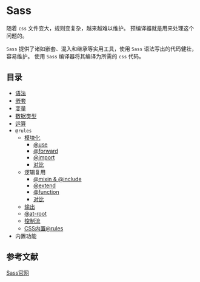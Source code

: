 # Sass

随着 `css` 文件变大，规则变复杂，越来越难以维护。
预编译器就是用来处理这个问题的。

`Sass` 提供了诸如嵌套、混入和继承等实用工具，使用 `Sass` 语法写出的代码健壮，容易维护。
使用 `Sass` 编译器将其编译为所需的 `css` 代码。

## 目录

- [语法](./syntax.md)
- [嵌套](./nest.md)
- [变量](./variable.md)
- [数据类型](./data-type.md)
- [运算](./operator.md)
- `@rules`
  - [模块化](./at-rules/module/index.md)
    - [@use](./at-rules/module/@use.md)
    - [@forward](./at-rules/module/@forward.md)
    - [@import](./at-rules/module/@import.md)
    - [对比](./at-rules/module/comparison.md)
  - 逻辑复用
    - [@mixin & @include](./at-rules/reuse/@mixin&include.md)
    - [@extend](./at-rules/reuse/@extend.md)
    - [@function](./at-rules/reuse/@function.md)
    - [对比](./at-rules/reuse/comparison.md)
  - [输出](./at-rules/output.md)
  - [@at-root](./at-rules/@at-root.md)
  - [控制流](./at-rules/flow-control.md)
  - [CSS内置@rules](./at-rules/css.md)
- 内置功能

## 参考文献

[Sass官网](https://sass-lang.com/documentation)

